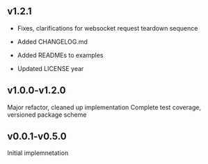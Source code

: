 v1.2.1
------
- Fixes, clarifications for websocket request teardown sequence

- Added CHANGELOG.md

- Added READMEs to examples

- Updated LICENSE year

v1.0.0-v1.2.0
------
Major refactor, cleaned up implementation
Complete test coverage, versioned package scheme

v0.0.1-v0.5.0
---
Initial implemnetation
